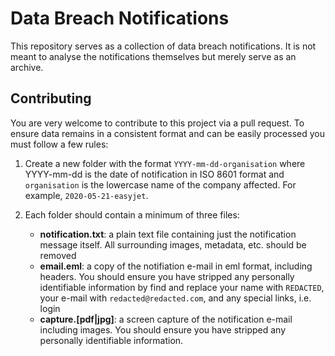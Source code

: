 # Data Breach Notifications

This repository serves as a collection of data breach notifications. It is not meant to analyse the notifications themselves but merely serve as an archive.

## Contributing

You are very welcome to contribute to this project via a pull request. To ensure data remains in a consistent format and can be easily processed you must follow a few rules:

1. Create a new folder with the format `YYYY-mm-dd-organisation` where YYYY-mm-dd is the date of notification in ISO 8601 format and `organisation` is the lowercase name of the company affected. For example, `2020-05-21-easyjet`.

2. Each folder should contain a minimum of three files:

   * **notification.txt**: a plain text file containing just the notification message itself. All surrounding images, metadata, etc. should be removed
   * **email.eml**: a copy of the notifiation e-mail in eml format, including headers. You should ensure you have stripped any personally identifiable information by find and replace your name with `REDACTED`, your e-mail with `redacted@redacted.com`, and any special links, i.e. login
   * **capture.[pdf|jpg]**: a screen capture of the notification e-mail including images. You should ensure you have stripped any personally identifiable information.
   
   

